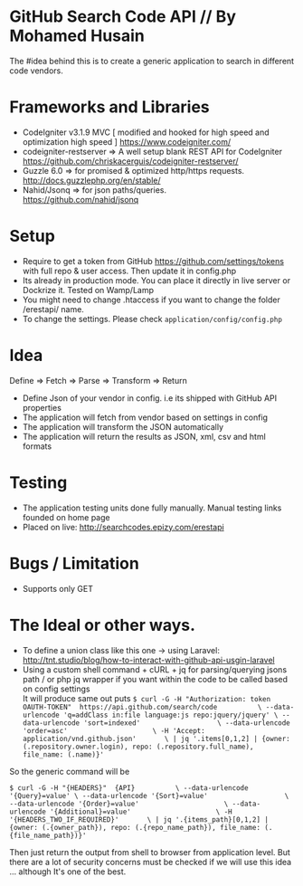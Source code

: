 # GitHub Search Code API // By Mohamed Husain


The #idea behind this is to create a generic application to search in different code vendors.



# Frameworks and Libraries  

- CodeIgniter v3.1.9 MVC [ modified and hooked for high speed and optimization high speed ]
https://www.codeigniter.com/ <br>
- codeigniter-restserver => A well setup blank REST API for CodeIgniter<br>
https://github.com/chriskacerguis/codeigniter-restserver/
- Guzzle 6.0 => for promised & optimized http/https requests.<br>
http://docs.guzzlephp.org/en/stable/<br>
- Nahid/Jsonq => for json paths/queries.<br>
https://github.com/nahid/jsonq<br>
# Setup
- Require to get a token from GitHub https://github.com/settings/tokens with full repo & user access. Then update it in config.php
- Its already in production mode. You can place it directly in live server or Dockrize it. Tested on Wamp/Lamp<br>
- You might need to change .htaccess if you want to change the folder /erestapi/ name.<br>
- To change the settings. Please check `application/config/config.php` <br>

# Idea
Define => Fetch => Parse => Transform => Return <br>

- Define Json of your vendor in config. i.e its shipped with GitHub API properties <br>
- The application will fetch from vendor based on settings in config<br>
- The application will transform the JSON automatically<br>
- The application will return the results as JSON, xml, csv and html formats<br>


# Testing
- The application testing units done fully manually. Manual testing links founded on home page<br>
- Placed on live: http://searchcodes.epizy.com/erestapi


# Bugs / Limitation 
- Supports only GET<br>


# The Ideal or other ways.
- To define a union class like this one -> using Laravel: http://tnt.studio/blog/how-to-interact-with-github-api-usgin-laravel <br>
- Using a custom shell command + cURL + jq for parsing/querying jsons path / or php jq wrapper if you want within the code to be called based on config settings<br>
It will produce same out puts
`$ curl -G -H "Authorization: token OAUTH-TOKEN"  https://api.github.com/search/code          \
     --data-urlencode 'q=addClass in:file language:js repo:jquery/jquery' \
     --data-urlencode 'sort=indexed'                   \
     --data-urlencode 'order=asc'                     \
     -H 'Accept: application/vnd.github.json'       \
     | jq '.items[0,1,2] | {owner: (.repository.owner.login), repo: (.repository.full_name), file_name: (.name)}'`<br>

So the generic command will be <br>

`$ curl -G -H "{HEADERS}"  {API}          \
     --data-urlencode '{Query}=value' \
     --data-urlencode '{Sort}=value'                   \
     --data-urlencode '{Order}=value'                     \
     --data-urlencode '{Additional}=value'                     \
     -H '{HEADERS_TWO_IF_REQUIRED}'       \
     | jq '.{items_path}[0,1,2] | {owner: (.{owner_path}), repo: (.{repo_name_path}), file_name: (.{file_name_path})}'` <br>
     
Then just return the output from shell to browser from application level.
But there are a lot of security concerns must be checked if we will use this idea ... although It's one of the best.
